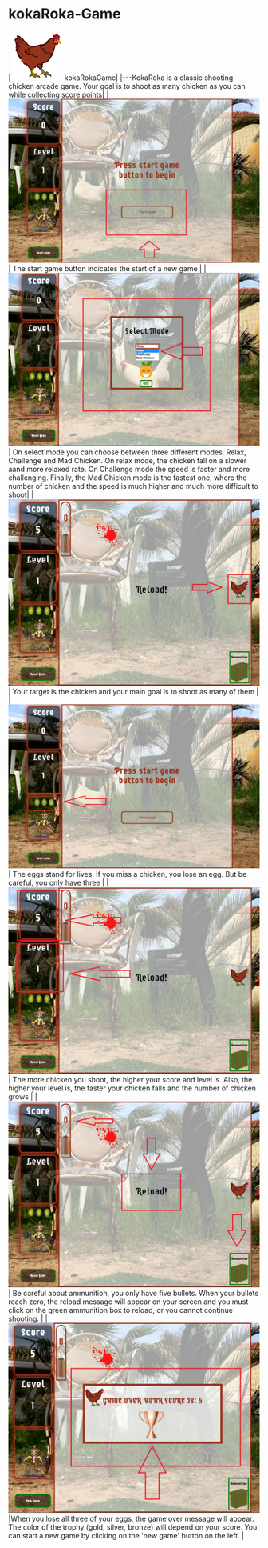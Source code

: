 # kokaRoka-Game
|  <img src='https://github.com/danilostevanovic/kokaRoka-Game/blob/master/assets/images/chicken-1.png'/> kokaRokaGame|
|---KokaRoka is a classic shooting chicken arcade game. Your goal is to shoot as many chicken as you can while collecting score points|
| <img src='https://github.com/danilostevanovic/kokaRoka-Game/blob/master/info/start.png'/>  | The start game button indicates the start of a new game  |
| <img src='https://github.com/danilostevanovic/kokaRoka-Game/blob/master/info/mode.png'/>  |  On select mode you can choose between three different modes. Relax, Challenge and Mad Chicken. On relax mode, the chicken fall on a slower aand more relaxed rate. On Challenge mode the speed is faster and more challenging. Finally, the Mad Chicken mode is the fastest one, where the number of chicken and the speed is much higher and much more difficult to shoot|
| <img src='https://github.com/danilostevanovic/kokaRoka-Game/blob/master/info/target.png'/>  | Your target is the chicken and your main goal is to shoot as many of them  |
| <img src='https://github.com/danilostevanovic/kokaRoka-Game/blob/master/info/level.png'/>  | The eggs stand for lives. If you miss a chicken, you lose an egg. But be careful, you only have three  |
| <img src='https://github.com/danilostevanovic/kokaRoka-Game/blob/master/info/score%20and%20level.png'/>   | The more chicken you shoot, the higher your score and level is. Also, the higher your level is, the faster your chicken falls and the number of chicken grows  |
| <img src='https://github.com/danilostevanovic/kokaRoka-Game/blob/master/info/reload%20msg.png'/>  |  Be careful about ammunition, you only have five bullets. When your bullets reach zero, the reload message will appear on your screen and you must click on the green ammunition box to reload, or you cannot continue shooting. |
| <img src='https://github.com/danilostevanovic/kokaRoka-Game/blob/master/info/gameover.png'/>  |When you lose all three of your eggs, the game over message will appear. The color of the trophy (gold, silver, bronze) will depend on your score.  You can start a new game by clicking on the 'new game' button on the left. |

